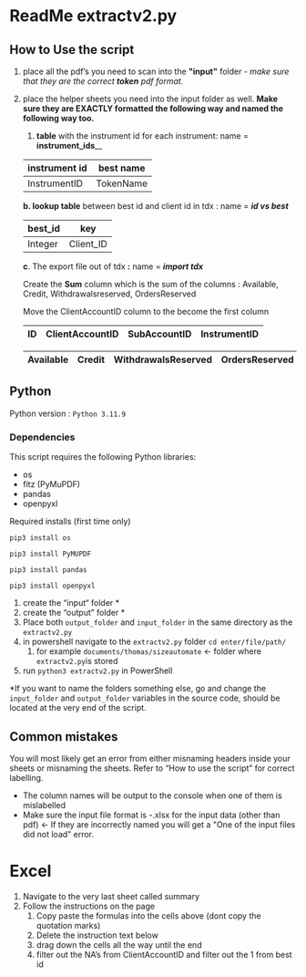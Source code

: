 # ReadMe extractv2.py

## How to Use the script

1. place all the pdf’s you need to scan into the **"input"** folder - *make sure that they are the correct **token** pdf format.* 
2. place the  helper sheets you need into the input folder as well. **Make sure they are EXACTLY formatted the following way and named the following way too.** 
    1.  **table** with the instrument id for each instrument: name = **instrument_ids**__
    
    | instrument id | best name |
    | --- | --- |
    | InstrumentID | TokenName |
    
    **b.  lookup table** between best id and client id in tdx : name = ***id vs best***
    
    | best_id | key |
    | --- | --- |
    | Integer | Client_ID |
    
     **c**. The export file out of tdx **:** name = ***import tdx***
    
    Create the **Sum** column which is the sum of the columns : Available, Credit, Withdrawalsreserved, OrdersReserved 
    
    Move the ClientAccountID column to the become the first column
    
    | ID | ClientAccountID | SubAccountID | InstrumentID |
    | --- | --- | --- | --- |
    
    | Available | Credit | WithdrawalsReserved | OrdersReserved |  Sum |
    | --- | --- | --- | --- | --- |

## Python

Python version : `Python 3.11.9`

### Dependencies

This script requires the following Python libraries:

- os
- fitz (PyMuPDF)
- pandas
- openpyxl

Required installs (first time only)

`pip3 install os`

`pip3 install PyMUPDF`

`pip3 install pandas`

`pip3 install openpyxl`


1. create the “input“ folder *
2. create the “output” folder *
3. Place both `output_folder`  and `input_folder` in the same directory as the  `extractv2.py`
4. in powershell navigate to the `extractv2.py` folder `cd enter/file/path/`
    1. for example `documents/thomas/sizeautomate` ← folder where `extractv2.py`is stored
5. run `python3 extractv2.py` in PowerShell

*If you want to name the folders something else, go and change the `input_folder` and `output_folder` variables in the source code, should be located at the very end of the script.
## Common mistakes

You will most likely get an error from either misnaming headers inside your sheets or misnaming the sheets. Refer to “How to use the script” for correct labelling. 
- The column names will be output to the console when one of them is mislabelled
- Make sure the input file format is -.xlsx for the input data (other than pdf) <- If they are incorrectly named you will get a "One of the input files did not load" error.

# Excel

1. Navigate to the very last sheet called summary
2. Follow the instructions on the page
    1. Copy paste the formulas into the cells above (dont copy the quotation marks)
    2. Delete the instruction text below
    3. drag down the cells all the way until the end
    4. filter out the NA’s from ClientAccountID and filter out the 1 from best id
